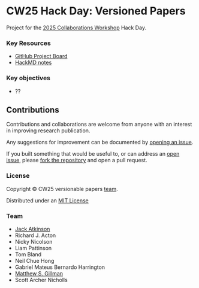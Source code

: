 # CW25 Hack Day: Versioned Papers

Project for the [2025 Collaborations Workshop](https://www.software.ac.uk/workshop/collaborations-workshop-2025-cw25)
Hack Day.


### Key Resources

- [GitHub Project Board](https://github.com/users/jatkinson1000/projects/6)
- [HackMD notes](https://hackmd.io/@4deJBiw5Q02xMEjNHqRPTw/rJdZuffWxe)


### Key objectives

- ??


## Contributions
Contributions and collaborations are welcome from anyone with an
interest in improving research publication.

Any suggestions for improvement can be documented by
[opening an issue](https://github.com/jatkinson1000/versionable-papers/issues).

If you built something that would be useful to, or can
address an [open issue](https://github.com/jatkinson1000/versionable-papers/issues), please
[fork the repository](https://github.com/jatkinson1000/versionable-papers/fork) and open a
pull request.


### License

Copyright &copy; CW25 versionable papers [team](#team).

Distributed under an [MIT License](https://github.com/jatkinson1000/versionable-papers/blob/main/LICENSE)


### Team

- [Jack Atkinson](https://jackatkinson.net/)
- Richard J. Acton
- Nicky Nicolson
- Liam Pattinson
- Tom Bland
- Neil Chue Hong
- Gabriel Mateus Bernardo Harrington
- [Matthew S. Gillman](https://www.lannelongue-group.org/members/Matthew%20Gillman.html)
- Scott Archer Nicholls
